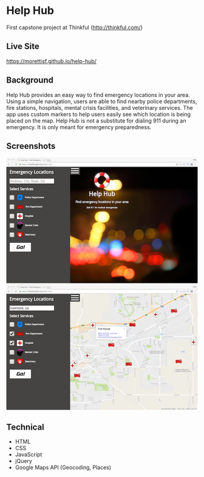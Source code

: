 # Help Hub
First capstone project at Thinkful (http://thinkful.com/)

## Live Site
https://morettisf.github.io/help-hub/

## Background
Help Hub provides an easy way to find emergency locations in your area. Using a simple navigation, users are able to find nearby police departments, fire stations, hospitals, mental crisis facilities, and veterinary services. The app uses custom markers to help users easily see which location is being placed on the map. Help Hub is not a substitute for dialing 911 during an emergency. It is only meant for emergency preparedness.

## Screenshots
![Screenshots](https://github.com/morettisf/help-hub/blob/master/screenshots/help-hub-1.jpg)
![Screenshots](https://github.com/morettisf/help-hub/blob/master/screenshots/help-hub-2.jpg)

## Technical
* HTML
* CSS
* JavaScript
* jQuery
* Google Maps API (Geocoding, Places)